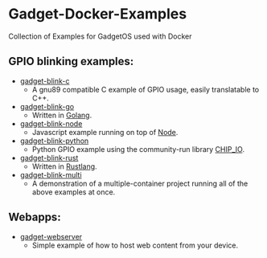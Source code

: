 # Gadget-Docker-Examples
Collection of Examples for GadgetOS used with Docker

## GPIO blinking examples:
- [gadget-blink-c     ](https://github.com/NextThingCo/Gadget-Docker-Examples/tree/master/gadget-blink-c)
  - A gnu89 compatible C example of GPIO usage, easily translatable to C++. 
- [gadget-blink-go    ](https://github.com/NextThingCo/Gadget-Docker-Examples/tree/master/gadget-blink-go)
  - Written in [Golang](https://golang.org/).
- [gadget-blink-node  ](https://github.com/NextThingCo/Gadget-Docker-Examples/tree/master/gadget-blink-node)
  - Javascript example running on top of [Node](https://nodejs.org/).
- [gadget-blink-python](https://github.com/NextThingCo/Gadget-Docker-Examples/tree/master/gadget-blink-python)
  - Python GPIO example using the community-run library [CHIP_IO](https://github.com/xtacocorex/CHIP_IO).
- [gadget-blink-rust  ](https://github.com/NextThingCo/Gadget-Docker-Examples/tree/master/gadget-blink-rust)
  - Written in [Rustlang](https://www.rust-lang.org/en-US/).
- [gadget-blink-multi ](https://github.com/NextThingCo/Gadget-Docker-Examples/tree/master/gadget-blink-multi)
  - A demonstration of a multiple-container project running all of the above examples at once.

## Webapps:
- [gadget-webserver   ](https://github.com/NextThingCo/Gadget-Docker-Examples/tree/master/gadget-blink-multi)
  - Simple example of how to host web content from your device.
